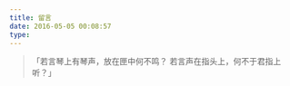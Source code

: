 ```yaml
---
title: 留言
date: 2016-05-05 00:08:57
type:
---
```


<blockquote class="blockquote-center">「若言琴上有琴声，放在匣中何不鸣？
若言声在指头上，何不于君指上听？」</blockquot>